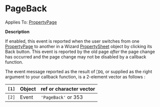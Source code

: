 




<h1 class="heading"><span class="name">PageBack</span></h1>

Applies To: [PropertyPage](./propertypage.md)


**Description**


If enabled, this event is reported when the user switches from one [PropertyPage](./propertypage.md) to another in a Wizard [PropertySheet](./propertysheet.md) object by clicking its Back button. This event is reported by the old page *after* the page change has occurred and the page change may not be disabled by a callback function.


The event message reported as the result of `⎕DQ`, or supplied as the right argument to your callback function, is a 2-element vector as follows :


| `[1]` | Object | ref or character vector |
| --- | --- | ---  |
| `[2]` | Event | `'PageBack'` or 353 |



